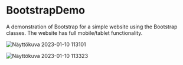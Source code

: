 # BootstrapDemo
A demonstration of Bootstrap for a simple website using the Bootstrap classes. The website has full mobile/tablet functionality.


![Näyttökuva 2023-01-10 113101](https://user-images.githubusercontent.com/63284324/211514103-3d3966a1-4f1b-447a-944d-de1b3b88bc51.png)


![Näyttökuva 2023-01-10 113323](https://user-images.githubusercontent.com/63284324/211514633-69b6e924-c0bd-45af-89f9-784488cd2fb6.png)

